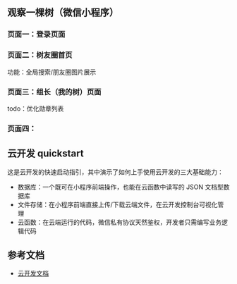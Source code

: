 ## 观察一棵树（微信小程序）
### 页面一：登录页面

### 页面二：树友圈首页
功能：全局搜索/朋友圈图片展示

### 页面三：组长（我的树）页面
todo：优化勋章列表


### 页面四：
## 云开发 quickstart

这是云开发的快速启动指引，其中演示了如何上手使用云开发的三大基础能力：

- 数据库：一个既可在小程序前端操作，也能在云函数中读写的 JSON 文档型数据库
- 文件存储：在小程序前端直接上传/下载云端文件，在云开发控制台可视化管理
- 云函数：在云端运行的代码，微信私有协议天然鉴权，开发者只需编写业务逻辑代码

## 参考文档

- [云开发文档](https://developers.weixin.qq.com/miniprogram/dev/wxcloud/basis/getting-started.html)


